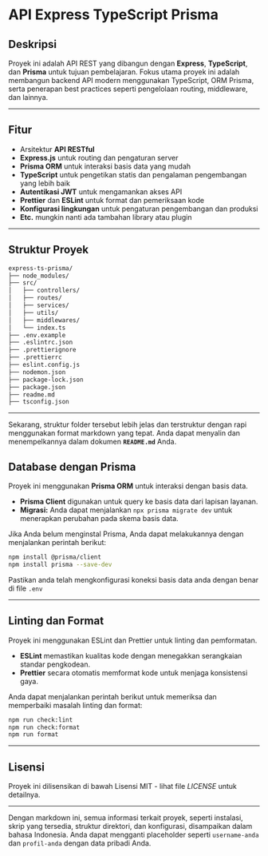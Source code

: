 # API Express TypeScript Prisma

## Deskripsi
Proyek ini adalah API REST yang dibangun dengan **Express**, **TypeScript**, dan **Prisma** untuk tujuan pembelajaran. Fokus utama proyek ini adalah membangun backend API modern menggunakan TypeScript, ORM Prisma, serta penerapan best practices seperti pengelolaan routing, middleware, dan lainnya.

---

## Fitur
- Arsitektur **API RESTful**
- **Express.js** untuk routing dan pengaturan server
- **Prisma ORM** untuk interaksi basis data yang mudah
- **TypeScript** untuk pengetikan statis dan pengalaman pengembangan yang lebih baik
- **Autentikasi JWT** untuk mengamankan akses API
- **Prettier** dan **ESLint** untuk format dan pemeriksaan kode
- **Konfigurasi lingkungan** untuk pengaturan pengembangan dan produksi
- **Etc.** mungkin nanti ada tambahan library atau plugin

---

## Struktur Proyek

```txt
express-ts-prisma/ 
├── node_modules/ 
├── src/
│   ├── controllers/
│   ├── routes/
│   ├── services/
│   ├── utils/
│   ├── middlewares/ 
│   └── index.ts 
├── .env.example
├── .eslintrc.json
├── .prettierignore
├── .prettierrc
├── eslint.config.js
├── nodemon.json
├── package-lock.json
├── package.json
├── readme.md
├── tsconfig.json
```

---

Sekarang, struktur folder tersebut lebih jelas dan terstruktur dengan rapi menggunakan format markdown yang tepat. Anda dapat menyalin dan menempelkannya dalam dokumen **`README.md`** Anda.

## Database dengan Prisma

Proyek ini menggunakan **Prisma ORM** untuk interaksi dengan basis data.

- **Prisma Client** digunakan untuk query ke basis data dari lapisan layanan.
- **Migrasi:** Anda dapat menjalankan ```npx prisma migrate dev``` untuk menerapkan perubahan pada skema basis data.

Jika Anda belum menginstal Prisma, Anda dapat melakukannya dengan menjalankan perintah berikut:

```bash
npm install @prisma/client
npm install prisma --save-dev
```

Pastikan anda telah mengkonfigurasi koneksi basis data anda dengan benar di file ```.env```

---

## Linting dan Format

Proyek ini menggunakan ESLint dan Prettier untuk linting dan pemformatan.
- **ESLint** memastikan kualitas kode dengan menegakkan serangkaian standar pengkodean.
- **Prettier** secara otomatis memformat kode untuk menjaga konsistensi gaya.

Anda dapat menjalankan perintah berikut untuk memeriksa dan memperbaiki masalah linting dan format:

```bash
npm run check:lint
npm run check:format
npm run format
```
---

## Lisensi
Proyek ini dilisensikan di bawah Lisensi MIT - lihat file *LICENSE* untuk detailnya.

---

Dengan markdown ini, semua informasi terkait proyek, seperti instalasi, skrip yang tersedia, struktur direktori, dan konfigurasi, disampaikan dalam bahasa Indonesia. Anda dapat mengganti placeholder seperti `username-anda` dan `profil-anda` dengan data pribadi Anda.
